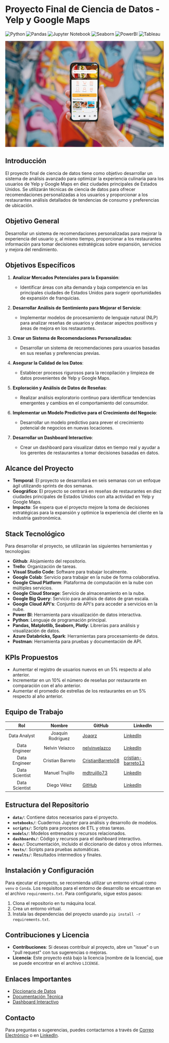 # Proyecto Final de Ciencia de Datos - Yelp y Google Maps

![Python](https://img.shields.io/badge/Python-3776AB?style=flat&logo=python&logoColor=white)
![Pandas](https://img.shields.io/badge/Pandas-150458?style=flat&logo=pandas)
![Jupyter Notebook](https://img.shields.io/badge/Jupyter_Notebook-F37626?style=flat&logo=jupyter)
![Seaborn](https://img.shields.io/badge/Seaborn-3776AB?style=flat&logo=seaborn)
![PowerBI](https://img.shields.io/badge/PowerBI-F2C811?style=flat&logo=powerbi)
![Tableau](https://img.shields.io/badge/Tableau-E97627?style=for-the-badge&logo=Tableau&logoColor=white)

![Banner](../6_docs/other_docs/Test1.jpg)

## Introducción

El proyecto final de ciencia de datos tiene como objetivo desarrollar un sistema de análisis avanzado para optimizar la experiencia culinaria para los usuarios de Yelp y Google Maps en diez ciudades principales de Estados Unidos. Se utilizarán técnicas de ciencia de datos para ofrecer recomendaciones personalizadas a los usuarios y proporcionar a los restaurantes análisis detallados de tendencias de consumo y preferencias de ubicación.

## Objetivo General

Desarrollar un sistema de recomendaciones personalizadas para mejorar la experiencia del usuario y, al mismo tiempo, proporcionar a los restaurantes información para tomar decisiones estratégicas sobre expansión, servicios y mejora del rendimiento.

## Objetivos Específicos

1. **Analizar Mercados Potenciales para la Expansión**:
   - Identificar áreas con alta demanda y baja competencia en las principales ciudades de Estados Unidos para sugerir oportunidades de expansión de franquicias.
  
2. **Desarrollar Análisis de Sentimiento para Mejorar el Servicio**:
   - Implementar modelos de procesamiento de lenguaje natural (NLP) para analizar reseñas de usuarios y destacar aspectos positivos y áreas de mejora en los restaurantes.
  
3. **Crear un Sistema de Recomendaciones Personalizadas**:
   - Desarrollar un sistema de recomendaciones para usuarios basadas en sus reseñas y preferencias previas.
  
4. **Asegurar la Calidad de los Datos**:
   - Establecer procesos rigurosos para la recopilación y limpieza de datos provenientes de Yelp y Google Maps.
  
5. **Exploración y Análisis de Datos de Reseñas**:
   - Realizar análisis exploratorio continuo para identificar tendencias emergentes y cambios en el comportamiento del consumidor.
  
6. **Implementar un Modelo Predictivo para el Crecimiento del Negocio**:
   - Desarrollar un modelo predictivo para prever el crecimiento potencial de negocios en nuevas locaciones.
  
7. **Desarrollar un Dashboard Interactivo**:
   - Crear un dashboard para visualizar datos en tiempo real y ayudar a los gerentes de restaurantes a tomar decisiones basadas en datos.

## Alcance del Proyecto

- **Temporal**: El proyecto se desarrollará en seis semanas con un enfoque ágil utilizando sprints de dos semanas.
- **Geográfico**: El proyecto se centrará en reseñas de restaurantes en diez ciudades principales de Estados Unidos con alta actividad en Yelp y Google Maps.
- **Impacto**: Se espera que el proyecto mejore la toma de decisiones estratégicas para la expansión y optimice la experiencia del cliente en la industria gastronómica.

## Stack Tecnológico


Para desarrollar el proyecto, se utilizarán las siguientes herramientas y tecnologías:

- **Github**: Alojamiento del repositorio.
- **Trello**: Organización de tareas.
- **Visual Studio Code**: Software para trabajar localmente.
- **Google Colab**: Servicio para trabajar en la nube de forma colaborativa.
- **Google Cloud Platform**: Plataforma de computación en la nube con múltiples servicios.
- **Google Cloud Storage**: Servicio de almacenamiento en la nube.
- **Google Big Query**: Servicio para análisis de datos de gran escala.
- **Google Cloud API's**: Conjunto de API's para acceder a servicios en la nube.
- **Power BI**: Herramienta para visualización de datos interactiva.
- **Python**: Lenguaje de programación principal.
- **Pandas, Matplotlib, Seaborn, Plotly**: Librerías para análisis y visualización de datos.
- **Azure Databricks, Spark**: Herramientas para procesamiento de datos.
- **Postman**: Herramienta para pruebas y documentación de API.

## KPIs Propuestos

- Aumentar el registro de usuarios nuevos en un 5% respecto al año anterior.
- Incrementar en un 10% el número de reseñas por restaurante en comparación con el año anterior.
- Aumentar el promedio de estrellas de los restaurantes en un 5% respecto al año anterior.

## Equipo de Trabajo

| **Rol** | **Nombre** | **GitHub** | **LinkedIn** |
|:---:|:---:|---|---|
| Data Analyst | Joaquin Rodríguez | [Joaqrz](https://github.com/Joaqrz) | [LinkedIn](enlace_a_linkedin) |
| Data Engineer | Nelvin Velazco | [nelvinvelazco](https://github.com/nelvinvelazco) | [LinkedIn](enlace_a_linkedin) |
| Data Engineer | Cristian Barreto | [CristianBarreto08](https://github.com/CristianBarreto08) | [cristian-barreto13](https://www.linkedin.com/in/cristian-barreto13/) |
| Data Scientist | Manuel Trujillo | [mdtrujillo73](https://github.com/mdtrujillo73) | [LinkedIn](enlace_a_linkedin) |
| Data Scientist | Diego Vélez | [GitHub](enlace_a_github) | [LinkedIn](enlace_a_linkedin) |

## Estructura del Repositorio

- **`data/`**: Contiene datos necesarios para el proyecto.
- **`notebooks/`**: Cuadernos Jupyter para análisis y desarrollo de modelos.
- **`scripts/`**: Scripts para procesos de ETL y otras tareas.
- **`models/`**: Modelos entrenados y recursos relacionados.
- **`dashboards/`**: Código y recursos para el dashboard interactivo.
- **`docs/`**: Documentación, incluido el diccionario de datos y otros informes.
- **`tests/`**: Scripts para pruebas automáticas.
- **`results/`**: Resultados intermedios y finales.

## Instalación y Configuración

Para ejecutar el proyecto, se recomienda utilizar un entorno virtual como `venv` o `Conda`. Los requisitos para el entorno de desarrollo se encuentran en el archivo `requirements.txt`. Para configurarlo, sigue estos pasos:

1. Clona el repositorio en tu máquina local.
2. Crea un entorno virtual.
3. Instala las dependencias del proyecto usando `pip install -r requirements.txt`.

## Contribuciones y Licencia

- **Contribuciones**: Si deseas contribuir al proyecto, abre un "issue" o un "pull request" con tus sugerencias o mejoras.
- **Licencia**: Este proyecto está bajo la licencia [nombre de la licencia], que se puede encontrar en el archivo `LICENSE`.

## Enlaces Importantes

- [Diccionario de Datos](enlace_al_diccionario_de_datos)
- [Documentación Técnica](enlace_a_documentacion)
- [Dashboard Interactivo](enlace_a_dashboard)

## Contacto

Para preguntas o sugerencias, puedes contactarnos a través de [Correo Electrónico](mailto:correo@ejemplo.com) o en [LinkedIn](enlace_a_linkedin).
